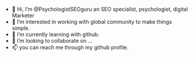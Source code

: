 - 👋 Hi, I’m @PsychologistSEOguru an SEO specialist,  psychologist,  digital Marketer 
- 👀 I’m interested in working with global community to make things simple.
- 🌱 I’m currently learning with github. 
- 💞️ I’m looking to collaborate on ...
- 📫 you can reach me through my github profile.

<!---
PsychologistSEOguru/PsychologistSEOguru is a ✨ special ✨ repository because its `README.md` (this file) appears on your GitHub profile.
You can click the Preview link to take a look at your changes.
--->
